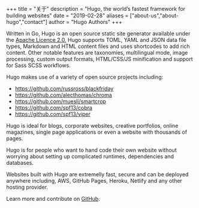 +++
title = "关于"
description = "Hugo, the world’s fastest framework for building websites"
date = "2019-02-28"
aliases = ["about-us","about-hugo","contact"]
author = "Hugo Authors"
+++

Written in Go, Hugo is an open source static site generator available under the [Apache Licence 2.0.](https://github.com/gohugoio/hugo/blob/master/LICENSE) Hugo supports TOML, YAML and JSON data file types, Markdown and HTML content files and uses shortcodes to add rich content. Other notable features are taxonomies, multilingual mode, image processing, custom output formats, HTML/CSS/JS minification and support for Sass SCSS workflows.

Hugo makes use of a variety of open source projects including:

* https://github.com/russross/blackfriday
* https://github.com/alecthomas/chroma
* https://github.com/muesli/smartcrop
* https://github.com/spf13/cobra
* https://github.com/spf13/viper

Hugo is ideal for blogs, corporate websites, creative portfolios, online magazines, single page applications or even a website with thousands of pages.

Hugo is for people who want to hand code their own website without worrying about setting up complicated runtimes, dependencies and databases.

Websites built with Hugo are extremelly fast, secure and can be deployed anywhere including, AWS, GitHub Pages, Heroku, Netlify and any other hosting provider.

Learn more and contribute on [GitHub](https://github.com/gohugoio).



